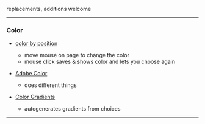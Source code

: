 replacements, additions welcome

----

### Color

- [color by position](https://color.hailpixel.com/)
    - move mouse on page to change the color
    - mouse click saves & shows color and lets you choose again
    
- [Adobe Color](https://color.adobe.com/create)
    - does different things
    
- [Color Gradients](https://mycolor.space)
    - autogenerates gradients from choices

----
